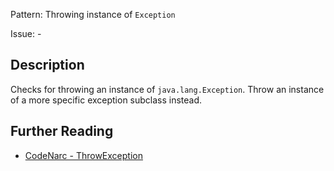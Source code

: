 Pattern: Throwing instance of `Exception`

Issue: -

## Description

Checks for throwing an instance of `java.lang.Exception`. Throw an instance of a more specific exception subclass instead.

## Further Reading

* [CodeNarc - ThrowException](https://codenarc.github.io/CodeNarc/codenarc-rules-exceptions.html#throwexception-rule)